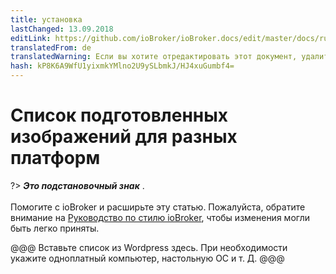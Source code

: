 ```yaml
---
title: установка
lastChanged: 13.09.2018
editLink: https://github.com/ioBroker/ioBroker.docs/edit/master/docs/ru/install/images.md
translatedFrom: de
translatedWarning: Если вы хотите отредактировать этот документ, удалите поле «translationFrom», в противном случае этот документ будет снова автоматически переведен
hash: kP8K6A9WfU1yixmkYMlno2U9ySLbmkJ/HJ4xuGumbf4=
---
```

# Список подготовленных изображений для разных платформ
?> ***Это подстановочный знак*** . <br><br> Помогите с ioBroker и расширьте эту статью. Пожалуйста, обратите внимание на [Руководство по стилю ioBroker](community/styleguidedoc), чтобы изменения могли быть легко приняты.

@@@ Вставьте список из Wordpress здесь. При необходимости укажите одноплатный компьютер, настольную ОС и т. Д. @@@
